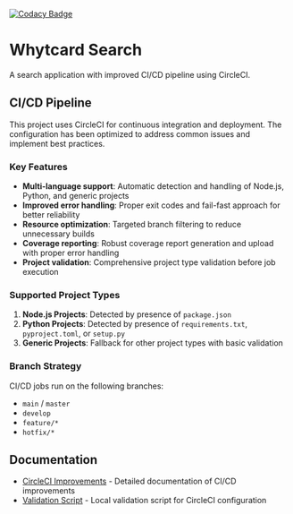 [![Codacy Badge](https://app.codacy.com/project/badge/Grade/f8df34a6e1cf4728a3eec785dff39cd6)](https://app.codacy.com?utm_source=gh&utm_medium=referral&utm_content=&utm_campaign=Badge_grade)

# Whytcard Search

A search application with improved CI/CD pipeline using CircleCI.

## CI/CD Pipeline

This project uses CircleCI for continuous integration and deployment. The configuration has been optimized to address common issues and implement best practices.

### Key Features

- **Multi-language support**: Automatic detection and handling of Node.js, Python, and generic projects
- **Improved error handling**: Proper exit codes and fail-fast approach for better reliability
- **Resource optimization**: Targeted branch filtering to reduce unnecessary builds
- **Coverage reporting**: Robust coverage report generation and upload with proper error handling
- **Project validation**: Comprehensive project type validation before job execution

### Supported Project Types

1. **Node.js Projects**: Detected by presence of `package.json`
2. **Python Projects**: Detected by presence of `requirements.txt`, `pyproject.toml`, or `setup.py`
3. **Generic Projects**: Fallback for other project types with basic validation

### Branch Strategy

CI/CD jobs run on the following branches:
- `main` / `master`
- `develop`
- `feature/*`
- `hotfix/*`

## Documentation

- [CircleCI Improvements](CIRCLECI_IMPROVEMENTS.md) - Detailed documentation of CI/CD improvements
- [Validation Script](scripts/validate-circleci.sh) - Local validation script for CircleCI configuration